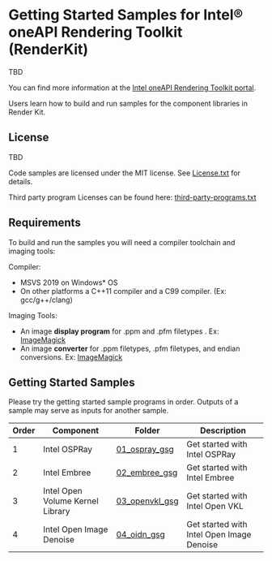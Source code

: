 # Getting Started Samples for Intel® oneAPI Rendering Toolkit (RenderKit)

TBD

You can find more information at the [ Intel oneAPI Rendering Toolkit portal](https://software.intel.com/content/www/us/en/develop/tools/oneapi/rendering-toolkit.html).

Users learn how to build and run samples for the component libraries in Render Kit.

## License

TBD

Code samples are licensed under the MIT license. See
[License.txt](https://github.com/oneapi-src/oneAPI-samples/blob/master/License.txt) for details.

Third party program Licenses can be found here: [third-party-programs.txt](https://github.com/oneapi-src/oneAPI-samples/blob/master/third-party-programs.txt)

## Requirements

To build and run the samples you will need a compiler toolchain and imaging tools:

Compiler:
- MSVS 2019 on Windows* OS
- On other platforms a C++11 compiler and a C99 compiler. (Ex: gcc/g++/clang)

Imaging Tools:
- An image **display program** for .ppm and .pfm filetypes . Ex: [ImageMagick](https://www.imagemagick.org/)
- An image **converter** for .ppm filetypes, .pfm filetypes, and endian conversions. Ex: [ImageMagick](https://www.imagemagick.org/)

## Getting Started Samples

Please try the getting started sample programs in order.  Outputs of a sample may serve as inputs for another sample.

| Order | Component      | Folder                                             | Description |
| -- | --------- | ------------------------------------------------ | - |
| 1 | Intel OSPRay | [01_ospray_gsg](ospray_gsg)                     | Get started with Intel OSPRay |
| 2 | Intel Embree | [02_embree_gsg](embree_gsg)| Get started with Intel Embree |
| 3 | Intel Open Volume Kernel Library | [03_openvkl_gsg](openvkl_gsg)| Get started with Intel Open VKL |
| 4 | Intel Open Image Denoise | [04_oidn_gsg](oidn_gsg) | Get started with Intel Open Image Denoise |
